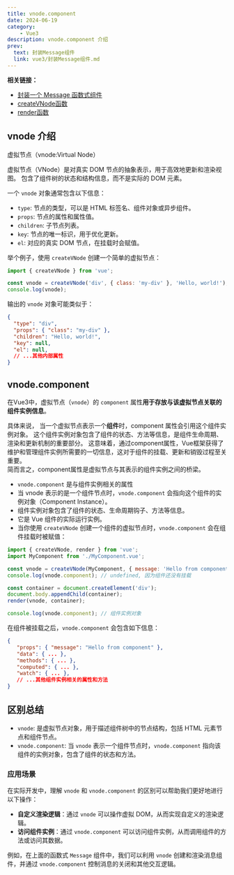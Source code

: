 ```yaml
---
title: vnode.component
date: 2024-06-19
category:
    - Vue3
description: vnode.component 介绍
prev:
  text: 封装Message组件
  link: vue3/封装Message组件.md
---
```


**相关链接：**

- [封装一个 Message 函数式组件](封装Message组件.md)
- [createVNode函数](createVNode.md)
- [render函数](render.md)

## vnode 介绍

虚拟节点（vnode:Virtual Node）

<span class="text-brand-500 font-bold">
虚拟节点（VNode）是对真实 DOM 节点的抽象表示，用于高效地更新和渲染视图。 包含了组件树的状态和结构信息，而不是实际的 DOM 元素。
</span>

一个 `vnode` 对象通常包含以下信息：

- `type`: 节点的类型，可以是 HTML 标签名、组件对象或异步组件。
- `props`: 节点的属性和属性值。
- `children`: 子节点列表。
- `key`: 节点的唯一标识，用于优化更新。
- `el`: <span class="text-brand-500">对应的真实 DOM 节点，在挂载时会赋值。</span>

举个例子，使用 `createVNode` 创建一个简单的虚拟节点：
```javascript
import { createVNode } from 'vue';

const vnode = createVNode('div', { class: 'my-div' }, 'Hello, world!');
console.log(vnode);

```
输出的 `vnode` 对象可能类似于：

```json
{
  "type": "div",
  "props": { "class": "my-div" },
  "children": "Hello, world!",
  "key": null,
  "el": null,
  // ...其他内部属性
}
```


## vnode.component

在Vue3中，虚拟节点（`vnode`）的 `component` 属性**用于存放与该虚拟节点关联的组件实例信息**。

具体来说，<span class="bg-green-200"> 当一个虚拟节点表示一个**组件**时，component 属性会引用这个组件实例对象。</span>
这个组件实例对象包含了组件的状态、方法等信息，是组件生命周期、渲染和更新机制的重要部分。
这意味着，通过component属性，Vue框架获得了维护和管理组件实例所需要的一切信息，这对于组件的挂载、更新和销毁过程至关重要。  
简而言之，component属性是虚拟节点与其表示的组件实例之间的桥梁。

- `vnode.component` 是与组件实例相关的属性
- 当 vnode 表示的是一个组件节点时，`vnode.component` 会指向这个组件的实例对象（Component Instance）。
- 组件实例对象包含了组件的状态、生命周期钩子、方法等信息。
- 它是 Vue 组件的实际运行实例。
- 当你使用 `createVNode` 创建一个组件的虚拟节点时，`vnode.component` <span class="bg-yellow-200">会在组件挂载时被赋值</span>：

```javascript
import { createVNode, render } from 'vue';
import MyComponent from './MyComponent.vue';

const vnode = createVNode(MyComponent, { message: 'Hello from component' });
console.log(vnode.component); // undefined, 因为组件还没有挂载

const container = document.createElement('div');
document.body.appendChild(container);
render(vnode, container);

console.log(vnode.component); // 组件实例对象

```
在组件被挂载之后，`vnode.component` 会包含如下信息：
```json
{
   "props": { "message": "Hello from component" },
   "data": { ... },
   "methods": { ... },
   "computed": { ... },
   "watch": { ... },
   // ...其他组件实例相关的属性和方法
}
```

## 区别总结

- `vnode`: 是虚拟节点对象，用于描述组件树中的节点结构，包括 HTML 元素节点和组件节点。
- `vnode.component`: 当 `vnode` 表示一个组件节点时，`vnode.component` 指向该组件的实例对象，包含了组件的状态和方法。

### 应用场景

在实际开发中，理解 `vnode` 和 `vnode.component` 的区别可以帮助我们更好地进行以下操作：

- **自定义渲染逻辑**：通过 `vnode` 可以操作虚拟 DOM，从而实现自定义的渲染逻辑。
- **访问组件实例**：通过 `vnode.component` 可以访问组件实例，从而调用组件的方法或访问其数据。

例如，在上面的函数式 `Message` 组件中，我们可以利用 `vnode` 创建和渲染消息组件，并通过 `vnode.component` 控制消息的关闭和其他交互逻辑。


